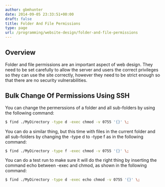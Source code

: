 ```yaml
---
author: gbmhunter
date: 2014-09-05 23:33:51+00:00
draft: false
title: Folder And File Permissions
type: page
url: /programming/website-design/folder-and-file-permissions
---
```


## Overview

Folder and file permissions are an important aspect of web design. They need to be set carefully to allow the server and users the correct privileges so they can use the site correctly, however they need to be strict enough so that there are no security vulnerabilities.

## Bulk Change Of Permissions Using SSH

You can change the permerssions of a folder and all sub-folders by using the following command:
    
```sh
$ find ./MyDirectory -type d -exec chmod -v 0755 '{}' \;
```

You can do a similar thing, but this time with files in the current folder and all sub-folders by changing the -type d to -type f as in the following command:

```sh    
$ find ./MyDirectory -type f -exec chmod -v 0755 '{}' \;
```

You can do a test run to make sure it will do the right thing by inserting the command echo between -exec and chmod, as shown in the following command:

```sh    
$ find ./MyDirectory -type d -exec echo chmod -v 0755 '{}' \;
```